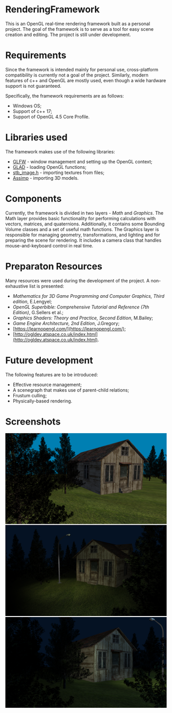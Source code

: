 # RenderingFramework
This is an OpenGL real-time rendering framework built as a personal project. The goal of the framework is to serve as a tool for easy scene creation and editing. The project is still under development.

# Requirements
Since the framework is intended mainly for personal use, cross-platform compatibility is currently not a goal of the project. Similarly, modern features of c++ and OpenGL are mostly used, even though a wide hardware support is not guaranteed.

Specifically, the framework requirements are as follows:
- Windows OS;
- Support of c++ 17;
- Support of OpenGL 4.5 Core Profile.

# Libraries used
The framework makes use of the following libraries:
- [GLFW](https://www.glfw.org/) - window management and setting up the OpenGL context;
- [GLAD](https://github.com/Dav1dde/glad) - loading OpenGL functions;
- [stb_image.h](https://github.com/nothings/stb/blob/master/stb_image.h) - importing textures from files;
- [Assimp](http://www.assimp.org/) - importing 3D models.

# Components
Currently, the framework is divided in two layers - *Math* and *Graphics*. 
The Math layer provides basic functionality for performing calculations with vectors, matrices, and quaternions. Additionally, it contains some Bounding Volume classes and a set of useful math functions.
The Graphics layer is responsible for managing geometry, transformations, and lighting and for preparing the scene for rendering. It includes a camera class that handles mouse-and-keyboard control in real time.

# Preparaton Resources
Many resources were used during the development of the project. A non-exhaustive list is presented:
- *Mathematics for 3D Game Programming and Computer Graphics, Third edition*, E.Lengyel;
- *OpenGL Superbible: Comprehensive Tutorial and Reference (7th Edition)*, G.Sellers et al.;
- *Graphics Shaders: Theory and Practice, Second Edition*, M.Bailey;
- *Game Engine Architecture, 2nd Edition*, J.Gregory;
- [https://learnopengl.com/](https://learnopengl.com/);
- [http://ogldev.atspace.co.uk/index.html](http://ogldev.atspace.co.uk/index.html).

# Future development
The following features are to be introduced:
- Effective resource management;
- A scenegraph that makes use of parent-child relations;
- Frustum culling;
- Physically-based rendering.

# Screenshots
![Screenshot 1](Docs/Screenshots/cottage0.png)
![Screenshot 2](Docs/Screenshots/cottage1.png)
![Screenshot 3](Docs/Screenshots/cottage2.png)

